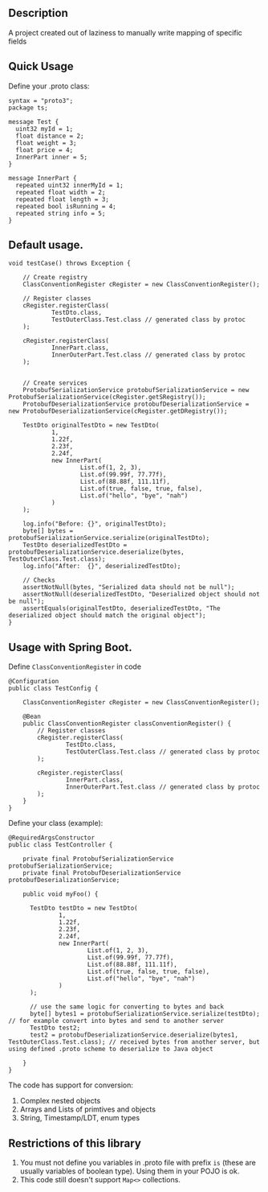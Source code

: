 ## Description
A project created out of laziness to manually write mapping of specific fields
## Quick Usage

Define your .proto class:
```
syntax = "proto3";
package ts;

message Test {
  uint32 myId = 1;
  float distance = 2;
  float weight = 3;
  float price = 4;
  InnerPart inner = 5;
}

message InnerPart {
  repeated uint32 innerMyId = 1;
  repeated float width = 2;
  repeated float length = 3;
  repeated bool isRunning = 4;
  repeated string info = 5;
}
```

## Default usage.
```
void testCase() throws Exception {

    // Create registry
    ClassConventionRegister cRegister = new ClassConventionRegister();

    // Register classes
    cRegister.registerClass(
            TestDto.class,
            TestOuterClass.Test.class // generated class by protoc
    );

    cRegister.registerClass(
            InnerPart.class,
            InnerOuterPart.Test.class // generated class by protoc
    );


    // Create services
    ProtobufSerializationService protobufSerializationService = new ProtobufSerializationService(cRegister.getSRegistry());
    ProtobufDeserializationService protobufDeserializationService = new ProtobufDeserializationService(cRegister.getDRegistry());

    TestDto originalTestDto = new TestDto(
            1,
            1.22f,
            2.23f,
            2.24f,
            new InnerPart(
                    List.of(1, 2, 3),
                    List.of(99.99f, 77.77f),
                    List.of(88.88f, 111.11f),
                    List.of(true, false, true, false),
                    List.of("hello", "bye", "nah")
            )
    );

    log.info("Before: {}", originalTestDto);
    byte[] bytes = protobufSerializationService.serialize(originalTestDto);
    TestDto deserializedTestDto = protobufDeserializationService.deserialize(bytes, TestOuterClass.Test.class);
    log.info("After:  {}", deserializedTestDto);

    // Checks
    assertNotNull(bytes, "Serialized data should not be null");
    assertNotNull(deserializedTestDto, "Deserialized object should not be null");
    assertEquals(originalTestDto, deserializedTestDto, "The deserialized object should match the original object");
}
```
## Usage with Spring Boot.

Define `ClassConventionRegister` in code
```
@Configuration
public class TestConfig {

    ClassConventionRegister cRegister = new ClassConventionRegister();

    @Bean
    public ClassConventionRegister classConventionRegister() {
        // Register classes
        cRegister.registerClass(
                TestDto.class,
                TestOuterClass.Test.class // generated class by protoc
        );

        cRegister.registerClass(
                InnerPart.class,
                InnerOuterPart.Test.class // generated class by protoc
        );
    }
}
```
Define your class (example):
```
@RequiredArgsConstructor
public class TestController {

    private final ProtobufSerializationService protobufSerializationService;
    private final ProtobufDeserializationService protobufDeserializationService;

    public void myFoo() {

      TestDto testDto = new TestDto(
              1,
              1.22f,
              2.23f,
              2.24f,
              new InnerPart(
                      List.of(1, 2, 3),
                      List.of(99.99f, 77.77f),
                      List.of(88.88f, 111.11f),
                      List.of(true, false, true, false),
                      List.of("hello", "bye", "nah")
              )
      );
  
      // use the same logic for converting to bytes and back
      byte[] bytes1 = protobufSerializationService.serialize(testDto); // for example convert into bytes and send to another server
      TestDto test2;
      test2 = protobufDeserializationService.deserialize(bytes1, TestOuterClass.Test.class); // received bytes from another server, but using defined .proto scheme to deserialize to Java object

    }
}
```

The code has support for conversion:
1) Complex nested objects
2) Arrays and Lists of primtives and objects
3) String, Timestamp/LDT, enum types

## Restrictions of this library
1) You must not define you variables in .proto file with prefix `is` (these are usually variables of boolean type). Using them in your POJO is ok.
2) This code still doesn't support `Map<>` collections.

